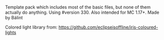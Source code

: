 Template pack which includes most of the basic files, but none of them actually do anything. Using #version 330. Also intended for MC 1.17+.
Made by Bálint

Colored light library from:
https://github.com/eclipseisoffline/iris-coloured-lights